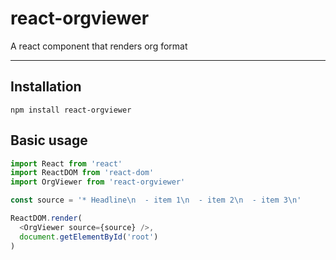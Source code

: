 # react-orgviewer
 
A react component that renders org format

-----

## Installation

```
npm install react-orgviewer
```

## Basic usage

```js
import React from 'react'
import ReactDOM from 'react-dom'
import OrgViewer from 'react-orgviewer'

const source = '* Headline\n  - item 1\n  - item 2\n  - item 3\n'

ReactDOM.render(
  <OrgViewer source={source} />,
  document.getElementById('root')
)
```
